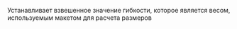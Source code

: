 Устанавливает взвешенное значение гибкости, которое является весом, используемым макетом для расчета размеров